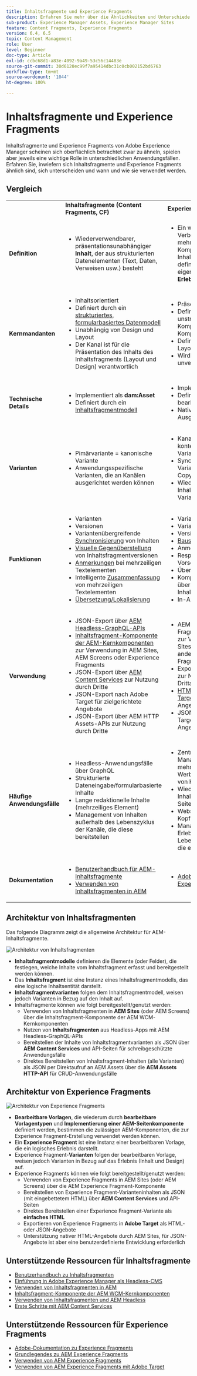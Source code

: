 ```yaml
---
title: Inhaltsfragmente und Experience Fragments
description: Erfahren Sie mehr über die Ähnlichkeiten und Unterschiede zwischen Inhaltsfragmenten und Experience Fragments sowie darüber, wann und wie der jeweilige Typ verwendet wird.
sub-product: Experience Manager Assets, Experience Manager Sites
feature: Content Fragments, Experience Fragments
version: 6.4, 6.5
topic: Content Management
role: User
level: Beginner
doc-type: Article
exl-id: ccbc68d1-a83e-4092-9a49-53c56c14483e
source-git-commit: 30d6120ec99f7a95414dbc31c0cb002152bd6763
workflow-type: tm+mt
source-wordcount: '1044'
ht-degree: 100%

---
```


# Inhaltsfragmente und Experience Fragments

Inhaltsfragmente und Experience Fragments von Adobe Experience Manager scheinen sich oberflächlich betrachtet zwar zu ähneln, spielen aber jeweils eine wichtige Rolle in unterschiedlichen Anwendungsfällen. Erfahren Sie, inwiefern sich Inhaltsfragmente und Experience Fragments ähnlich sind, sich unterscheiden und wann und wie sie verwendet werden.

## Vergleich

<table>
<tbody><tr><td><strong> </strong></td>
<td><strong>Inhaltsfragmente (Content Fragments, CF)</strong></td>
<td><strong>Experience Fragments (XF)</strong></td>
</tr><tr><td><strong>Definition</strong></td>
<td><ul>
<li>Wiederverwendbarer, präsentationsunabhängiger <strong>Inhalt</strong>, der aus strukturierten Datenelementen (Text, Daten, Verweisen usw.) besteht</li>
</ul>
</td>
<td><ul>
<li>Ein wiederverwendbarer Verbund aus einer oder mehreren AEM-Komponenten, der den Inhalt und die Präsentation definiert und so ein eigenständiges, sinnvolles <strong>Erlebnis</strong> schafft</li>
</ul>
</td>
</tr><tr><td><strong>Kernmandanten</strong></td>
<td><ul>
<li>Inhaltsorientiert</li>
<li>Definiert durch ein <a href="https://experienceleague.adobe.com/docs/experience-manager-65/assets/fragments/content-fragments-models.html?lang=de" target="_blank">strukturiertes, formularbasiertes Datenmodell</a></li>
<li>Unabhängig von Design und Layout</li>
<li>Der Kanal ist für die Präsentation des Inhalts des Inhaltsfragments (Layout und Design) verantwortlich</li>
</ul>
</td>
<td><ul>
<li>Präsentationsorientiert</li>
<li>Definiert durch eine unstrukturierte Komposition der AEM-Komponenten</li>
<li>Definiert das Design und Layout von Inhalten</li>
<li>Wird in Kanälen unverändert verwendet</li>
</ul>
</td>
</tr><tr><td><strong>Technische Details</strong></td>
<td><ul>
<li>Implementiert als <strong>dam:Asset</strong></li>
<li>Definiert durch ein <a href="https://experienceleague.adobe.com/docs/experience-manager-65/assets/fragments/content-fragments-models.html?lang=de" target="_blank">Inhaltsfragmentmodell</a></li>
</ul>
</td>
<td><ul>
<li>Implementiert als <strong>cq:Page</strong></li>
<li>Definiert durch bearbeitbare Vorlagen</li>
<li>Native HTML-Ausgabedarstellung</li>
</ul>
</td>
</tr><tr><td><strong>Varianten</strong></td>
<td><ul>
<li>Pimärvariante = kanonische Variante</li>
<li>Anwendungsspezifische Varianten, die an Kanälen ausgerichtet werden können</li>
</ul>
</td>
<td><ul>
<li>Kanal- oder kontextspezifische Varianten</li>
<li>Synchronisierung der Varianten über AEM Live Copy</li>
<li>Wiederverwendung von Inhalten in verschiedenen Varianten durch <a href="https://experienceleague.adobe.com/docs/experience-manager-65/authoring/authoring/experience-fragments.html?lang=de" target="_blank">Bausteine</a></li>
</ul>
</td>
</tr><tr><td><strong>Funktionen</strong></td>
<td><ul>
<li>Varianten</li>
<li>Versionen</li>
<li>Variantenübergreifende <a href="https://experienceleague.adobe.com/docs/experience-manager-65/assets/fragments/content-fragments-variations.html?lang=de#synchronizing-with-master" target="_blank">Synchronisierung</a> von Inhalten</li>
<li><a href="https://experienceleague.adobe.com/docs/experience-manager-65/assets/fragments/content-fragments-managing.html?lang=de#comparing-fragment-versions" target="_blank">Visuelle Gegenüberstellung</a> von Inhaltsfragmentversionen</li>
<li><a href="https://experienceleague.adobe.com/docs/experience-manager-65/assets/fragments/content-fragments-variations.html?lang=de#annotating-a-content-fragment" target="_blank">Anmerkungen</a> bei mehrzeiligen Textelementen</li>
<li>Intelligente <a href="https://experienceleague.adobe.com/docs/experience-manager-65/assets/fragments/content-fragments-variations.html?lang=de#summarizing-text" target="_blank">Zusammenfassung</a> von mehrzeiligen Textelementen</li>
<li><a href="https://experienceleague.adobe.com/docs/experience-manager-65/assets/fragments/creating-translation-projects-for-content-fragments.html?lang=de" target="_blank">Übersetzung/Lokalisierung</a></li>
</ul>
</td>
<td><ul>
<li>Varianten</li>
<li>Varianten als Live Copys</li>
<li>Versionen</li>
<li><a href="https://experienceleague.adobe.com/docs/experience-manager-65/authoring/authoring/experience-fragments.html?lang=de#building-blocks" target="_blank">Bausteine</a></li>
<li>Anmerkungen</li>
<li>Responsives Layout und Vorschau</li>
<li>Übersetzung/Lokalisierung</li>
<li>Komplexes Datenmodell über Inhaltsfragmentverweise</li>
<li>In-App-Vorschau</li>
</ul>
</td>
</tr><tr><td><strong>Verwendung</strong></td>
<td><ul>
<li>JSON-Export über <a href="https://experienceleague.adobe.com/landing/experience-manager/headless/developer.html?lang=de">AEM Headless-GraphQL-APIs</a></li>
<li><a href="https://experienceleague.adobe.com/docs/experience-manager-core-components/using/components/content-fragment-component.html?lang=de" target="_blank">Inhaltsfragment-Komponente der AEM-Kernkomponenten</a> zur Verwendung in AEM Sites, AEM Screens oder Experience Fragments</li>
<li>JSON-Export über <a href="https://experienceleague.adobe.com/docs/experience-manager-learn/getting-started-with-aem-headless/content-services/overview.html?lang=de" target="_blank">AEM Content Services</a> zur Nutzung durch Dritte</li>
<li>JSON-Export nach Adobe Target für zielgerichtete Angebote</li>
<li>JSON-Export über AEM HTTP Assets-APIs zur Nutzung durch Dritte</li>
</ul>
</td>
<td><ul>
<li>AEM Experience Fragment-Komponente zur Verwendung in AEM Sites, AEM Screens oder anderen Experience Fragments</li>
<li>Export als <a href="https://experienceleague.adobe.com/docs/experience-manager-65/authoring/authoring/experience-fragments.html?lang=de" target="_blank">einfaches HTML</a> zur Nutzung durch Drittanbietersysteme</li>
<li><a href="https://experienceleague.adobe.com/docs/experience-manager-65/administering/integration/experience-fragments-target.html?lang=de" target="_blank">HTML-Export in Adobe Target</a> für zielgerichtete Angebote</li>
<li>JSON-Export nach Adobe Target für zielgerichtete Angebote</li>
</ul>
</td>
</tr><tr><td><strong>Häufige Anwendungsfälle</strong></td>
<td><ul>
<li>Headless-Anwendungsfälle über GraphQL</li>
<li>Strukturierte Dateneingabe/formularbasierte Inhalte</li>
<li>Lange redaktionelle Inhalte (mehrzeiliges Element)</li>
<li>Management von Inhalten außerhalb des Lebenszyklus der Kanäle, die diese bereitstellen</li>
</ul>
</td>
<td><ul>
<li>Zentralisiertes Management von mehrkanaligen Werbematerialien mithilfe von Kanalvarianten</li>
<li>Wiederverwendung von Inhalte auf mehreren Seiten einer Website</li>
<li>Website-Chrome (z. B. Kopf- und Fußzeile)</li>
<li>Management eines Erlebnisses außerhalb des Lebenszyklus der Kanäle, die es bereitstellen</li>
</ul>
</td>
</tr><tr><td><strong>Dokumentation</strong></td>
<td><ul>
<li><a href="https://experienceleague.adobe.com/docs/experience-manager-65/assets/home.html?lang=de&amp;topic=/experience-manager/6-5/assets/morehelp/content-fragments.ug.js" target="_blank">Benutzerhandbuch für AEM-Inhaltsfragmente</a></li>
<li><a href="https://experienceleague.adobe.com/docs/experience-manager-learn/sites/content-fragments/content-fragments-feature-video-use.html?lang=de" target="_blank">Verwenden von Inhaltsfragmenten in AEM</a></li>
</ul>
</td>
<td><ul>
<li><a href="https://experienceleague.adobe.com/docs/experience-manager-65/authoring/authoring/experience-fragments.html?lang=de" target="_blank">Adobe-Dokumentation zu Experience Fragments</a></li>
</ul>
</td>
</tr></tbody></table>

## Architektur von Inhaltsfragmenten

Das folgende Diagramm zeigt die allgemeine Architektur für AEM-Inhaltsfragmente.

![Architektur von Inhaltsfragmenten](./assets/content-fragments-architecture.png)

+ **Inhaltsfragmentmodelle** definieren die Elemente (oder Felder), die festlegen, welche Inhalte vom Inhaltsfragment erfasst und bereitgestellt werden können.
+ Das **Inhaltsfragment** ist eine Instanz eines Inhaltsfragmentmodells, das eine logische Inhaltsentität darstellt.
+ **Inhaltsfragmentvarianten** folgen dem Inhaltsfragmentmodell, weisen jedoch Varianten in Bezug auf den Inhalt auf.
+ Inhaltsfragmente können wie folgt bereitgestellt/genutzt werden:
   + Verwenden von Inhaltsfragmenten in **AEM Sites** (oder AEM Screens) über die Inhaltsfragment-Komponente der AEM WCM-Kernkomponenten
   + Nutzen von **Inhaltsfragmenten** aus Headless-Apps mit AEM Headless-GraphQL-APIs
   + Bereitstellen der Inhalte von Inhaltsfragmentvarianten als JSON über **AEM Content Services** und API-Seiten für schreibgeschützte Anwendungsfälle
   + Direktes Bereitstellen von Inhaltsfragment-Inhalten (alle Varianten) als JSON per Direktaufruf an AEM Assets über die **AEM Assets HTTP-API** für CRUD-Anwendungsfälle

## Architektur von Experience Fragments

![Architektur von Experience Fragments](./assets/experience-fragments-architecture.png)

+ **Bearbeitbare Vorlagen**, die wiederum durch **bearbeitbare Vorlagentypen** und **Implementierung einer AEM-Seitenkomponente** definiert werden, bestimmen die zulässigen AEM-Komponenten, die zur Experience Fragment-Erstellung verwendet werden können.
+ Ein **Experience Fragment** ist eine Instanz einer bearbeitbaren Vorlage, die ein logisches Erlebnis darstellt.
+ Experience Fragment-**Varianten** folgen der bearbeitbaren Vorlage, weisen jedoch Varianten in Bezug auf das Erlebnis (Inhalt und Design) auf.
+ Experience Fragments können wie folgt bereitgestellt/genutzt werden:
   + Verwenden von Experience Fragments in AEM Sites (oder AEM Screens) über die AEM Experience Fragment-Komponente
   + Bereitstellen von Experience Fragment-Varianteninhalten als JSON (mit eingebettetem HTML) über **AEM Content Services** und API-Seiten
   + Direktes Bereitstellen einer Experience Fragment-Variante als **einfaches HTML**
   + Exportieren von Experience Fragments in **Adobe Target** als HTML- oder JSON-Angebote
   + Unterstützung nativer HTML-Angebote durch AEM Sites, für JSON-Angebote ist aber eine benutzerdefinierte Entwicklung erforderlich

## Unterstützende Ressourcen für Inhaltsfragmente

+ [Benutzerhandbuch zu Inhaltsfragmenten](https://experienceleague.adobe.com/docs/experience-manager-65/assets/home.html?lang=de&amp;topic=/experience-manager/6-5/assets/morehelp/content-fragments.ug.js)
+ [Einführung in Adobe Experience Manager als Headless-CMS](https://experienceleague.adobe.com/docs/experience-manager-cloud-service/content/headless/introduction.html?lang=de)
+ [Verwenden von Inhaltsfragmenten in AEM](https://experienceleague.adobe.com/docs/experience-manager-learn/sites/content-fragments/content-fragments-feature-video-use.html?lang=de)
+ [Inhaltsfragment-Komponente der AEM WCM-Kernkomponenten](https://experienceleague.adobe.com/docs/experience-manager-core-components/using/components/content-fragment-component.html?lang=de)
+ [Verwenden von Inhaltsfragmenten und AEM Headless](https://experienceleague.adobe.com/docs/experience-manager-learn/getting-started-with-aem-headless/overview.html?lang=de)
+ [Erste Schritte mit AEM Content Services](https://experienceleague.adobe.com/docs/experience-manager-learn/getting-started-with-aem-headless/content-services/overview.html?lang=de)

## Unterstützende Ressourcen für Experience Fragments

+ [Adobe-Dokumentation zu Experience Fragments](https://experienceleague.adobe.com/docs/experience-manager-65/authoring/authoring/experience-fragments.html?lang=de)
+ [Grundlegendes zu AEM Experience Fragments](https://experienceleague.adobe.com/docs/experience-manager-learn/sites/experience-fragments/experience-fragments-feature-video-use.html?lang=de)
+ [Verwenden von AEM Experience Fragments](https://experienceleague.adobe.com/docs/experience-manager-learn/sites/experience-fragments/experience-fragments-feature-video-use.html?lang=de)
+ [Verwenden von AEM Experience Fragments mit Adobe Target](https://medium.com/adobetech/experience-fragments-and-adobe-target-d8d74381b9b2)
